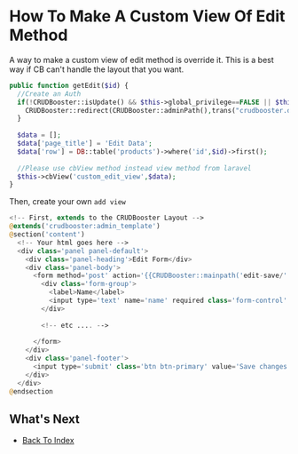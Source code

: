 # How To Make A Custom View Of Edit Method

A way to make a custom view of edit method is override it. This is a best way if CB can't handle the layout that you want.

```php
public function getEdit($id) {
  //Create an Auth
  if(!CRUDBooster::isUpdate() && $this->global_privilege==FALSE || $this->button_edit==FALSE) {    
    CRUDBooster::redirect(CRUDBooster::adminPath(),trans("crudbooster.denied_access"));
  }
  
  $data = [];
  $data['page_title'] = 'Edit Data';
  $data['row'] = DB::table('products')->where('id',$id)->first();
  
  //Please use cbView method instead view method from laravel
  $this->cbView('custom_edit_view',$data);
}
```

Then, create your own `add view`

```php
<!-- First, extends to the CRUDBooster Layout -->
@extends('crudbooster:admin_template')
@section('content')
  <!-- Your html goes here -->
  <div class='panel panel-default'>
    <div class='panel-heading'>Edit Form</div>
    <div class='panel-body'>
      <form method='post' action='{{CRUDBooster::mainpath('edit-save/'.$row->id)}}'>
        <div class='form-group'>
          <label>Name</label>
          <input type='text' name='name' required class='form-control' value='{{$row->name}}'/>
        </div>
         
        <!-- etc .... -->
        
      </form>
    </div>
    <div class='panel-footer'>
      <input type='submit' class='btn btn-primary' value='Save changes'/>
    </div>
  </div>
@endsection
```

## What's Next
- [Back To Index](./index.md)
